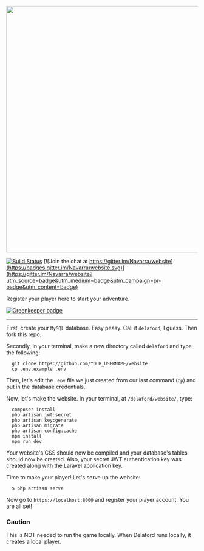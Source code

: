 <p align="center">
  <img src="https://cdn.rawgit.com/Navarra/website/6aabe0f6/public/assets/header.png" width="650">
</p>

[![Build Status](https://travis-ci.org/Navarra/website.svg?branch=master)](https://travis-ci.org/Navarra/website) [![Join the chat at https://gitter.im/Navarra/website](https://badges.gitter.im/Navarra/website.svg)](https://gitter.im/Navarra/website?utm_source=badge&utm_medium=badge&utm_campaign=pr-badge&utm_content=badge)

Register your player here to start your adventure.


[![Greenkeeper badge](https://badges.greenkeeper.io/Navarra/website.svg)](https://greenkeeper.io/)

---

First, create your `MySQL` database. Easy peasy. Call it `delaford`, I guess. Then fork this repo.

Secondly, in your terminal, make a new directory called `delaford` and type the following:

      git clone https://github.com/YOUR_USERNAME/website
      cp .env.example .env

Then, let's edit the `.env` file we just created from our last command (`cp`) and put in the database credentials.

Now, let's make the website. In your terminal, at `/delaford/website/`, type:

      composer install
      php artisan jwt:secret
      php artisan key:generate
      php artisan migrate
      php artisan config:cache
      npm install
      npm run dev

Your website's CSS should now be compiled and your database's tables should now be created. Also, your secret JWT authentication key was created along with the Laravel application key.

Time to make your player! Let's serve up the website:

      $ php artisan serve

Now go to `https://localhost:8000` and register your player account. You are all set!

### Caution

This is NOT needed to run the game locally. When Delaford runs locally, it creates a local player.